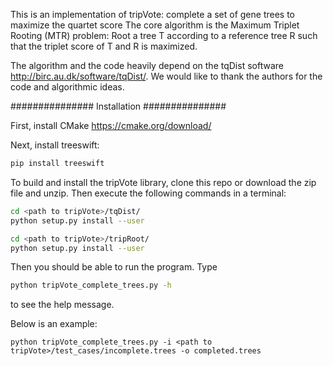 This is an implementation of tripVote: complete a set of gene trees to maximize the quartet score
The core algorithm is the Maximum Triplet Rooting (MTR) problem:
    Root a tree T according to a reference tree R such that the triplet score of T and R is maximized.

The algorithm and the code heavily depend on the tqDist software http://birc.au.dk/software/tqDist/. 
We would like to thank the authors for the code and algorithmic ideas.

############### Installation ############### 

First, install CMake https://cmake.org/download/

Next, install treeswift:

```bash
pip install treeswift
```

To build and install the tripVote library, clone this repo or download the zip file and unzip. Then execute the
following commands in a terminal:

``` bash
cd <path to tripVote>/tqDist/
python setup.py install --user

cd <path to tripVote>/tripRoot/
python setup.py install --user
```

Then you should be able to run the program. Type 

``` bash
python tripVote_complete_trees.py -h
```

to see the help message.

Below is an example:

```
python tripVote_complete_trees.py -i <path to tripVote>/test_cases/incomplete.trees -o completed.trees
```
